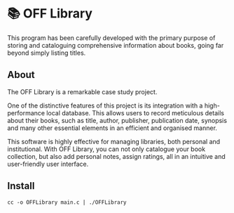 # 📚 OFF Library

This program has been carefully developed with the primary purpose of storing and cataloguing comprehensive information about books, going far beyond simply listing titles.

## About
The OFF Library is a remarkable case study project. 

One of the distinctive features of this project is its integration with a high-performance local database. This allows users to record meticulous details about their books, such as title, author, publisher, publication date, synopsis and many other essential elements in an efficient and organised manner.

This software is highly effective for managing libraries, both personal and institutional. With OFF Library, you can not only catalogue your book collection, but also add personal notes, assign ratings, all in an intuitive and user-friendly user interface.

## Install
`cc -o OFFLibrary main.c | ./OFFLibrary`
